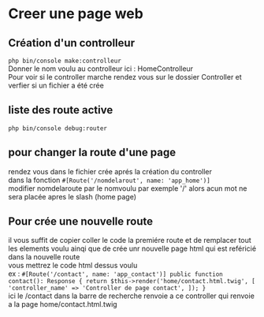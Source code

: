 # Creer une page web 
## Création d'un controlleur 
`php bin/console make:controlleur`\
Donner le nom voulu au controlleur ici : HomeControlleur\
Pour voir si le controller marche rendez vous sur le dossier Controller et verfier si un fichier a été crée

## liste des route active 
`php bin/console debug:router`

## pour changer la route d'une page 
rendez vous dans le fichier crée aprés la création du controller\
dans la fonction `#[Route('/nomdelarout', name: 'app_home')]`\
modifier nomdelaroute par le nomvoulu par exemple '/' alors acun mot ne sera placée apres le slash (home page)

## Pour crée une nouvelle route 
il vous suffit de copier coller le code la premiére route et de remplacer tout les elements voulu ainqi que de crée unr nouvelle page html qui est reféricié dans la nouvelle route\
vous mettrez le code html dessus voulu \
ex : `#[Route('/contact', name: 'app_contact')]
    public function contact(): Response
    {
        return $this->render('home/contact.html.twig', [
            'controller_name' => 'Controller de page contact',
        ]);
    }`\
ici le /contact dans la barre de recherche renvoie a ce controller qui renvoie a la page home/contact.html.twig




